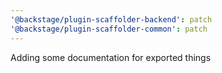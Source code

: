 ```yaml
---
'@backstage/plugin-scaffolder-backend': patch
'@backstage/plugin-scaffolder-common': patch
---
```


Adding some documentation for exported things
